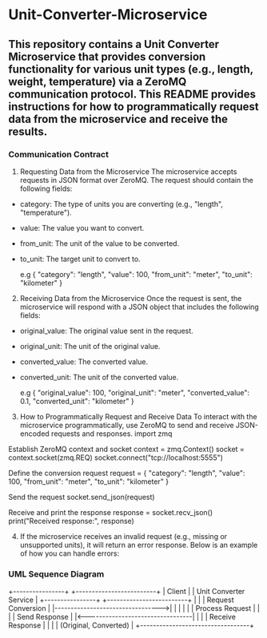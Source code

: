 # Unit-Converter-Microservice

## This repository contains a Unit Converter Microservice that provides conversion functionality for various unit types (e.g., length, weight, temperature) via a ZeroMQ communication protocol. This README provides instructions for how to programmatically request data from the microservice and receive the results.

### Communication Contract
1. Requesting Data from the Microservice
The microservice accepts requests in JSON format over ZeroMQ. The request should contain the following fields:
* category: The type of units you are converting (e.g., "length", "temperature").
* value: The value you want to convert.
* from_unit: The unit of the value to be converted.
* to_unit: The target unit to convert to.

  e.g
  {
  "category": "length",
  "value": 100,
  "from_unit": "meter",
  "to_unit": "kilometer"
}


2. Receiving Data from the Microservice
Once the request is sent, the microservice will respond with a JSON object that includes the following fields:

* original_value: The original value sent in the request.
* original_unit: The unit of the original value.
* converted_value: The converted value.
* converted_unit: The unit of the converted value.
  
  e.g
{
  "original_value": 100,
  "original_unit": "meter",
  "converted_value": 0.1,
  "converted_unit": "kilometer"
}


3. How to Programmatically Request and Receive Data
To interact with the microservice programmatically, use ZeroMQ to send and receive JSON-encoded requests and responses.
import zmq

Establish ZeroMQ context and socket
context = zmq.Context()
socket = context.socket(zmq.REQ)
socket.connect("tcp://localhost:5555")

Define the conversion request
request = {
    "category": "length",
    "value": 100,
    "from_unit": "meter",
    "to_unit": "kilometer"
}

Send the request
socket.send_json(request)

Receive and print the response
response = socket.recv_json()
print("Received response:", response)


4. If the microservice receives an invalid request (e.g., missing or unsupported units), it will return an error response. Below is an example of how you can handle errors:

### UML Sequence Diagram
+----------------+              +-------------------------+
|    Client      |              |  Unit Converter Service |
+----------------+              +-------------------------+
        |                                  |
        |     Request Conversion           |
        |--------------------------------->|
        |                                  |
        |                                  | 
        |           Process Request        |
        |                                  |
        |            Send Response         |
        |<---------------------------------|
        |                                  |
        |        Receive Response          |
        |                                  |
        |        (Original, Converted)     |
        +----------------------------------+


